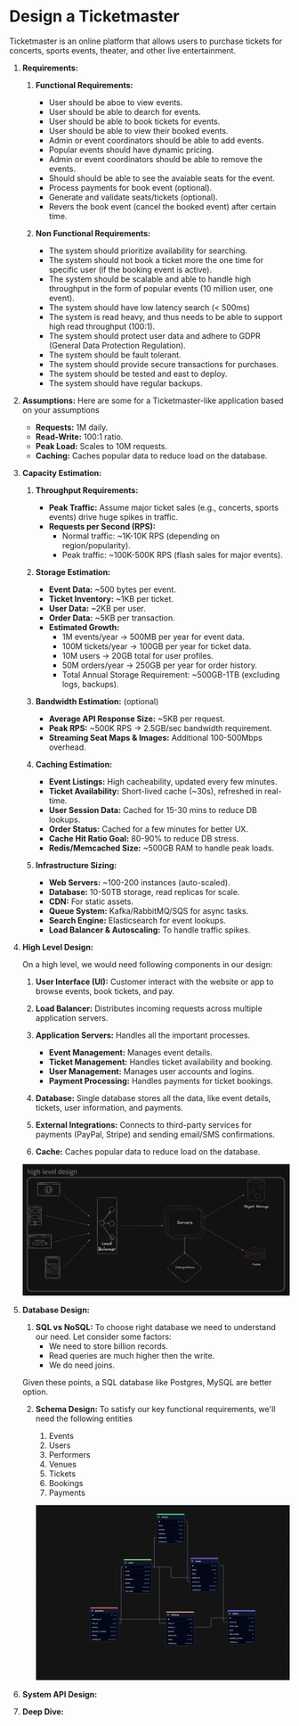 # Design a Ticketmaster

Ticketmaster is an online platform that allows users to purchase tickets for concerts, sports events, theater, and other live entertainment.

1.  **Requirements:**

    1. **Functional Requirements:**

       - User should be aboe to view events.
       - User should be able to dearch for events.
       - User should be able to book tickets for events.
       - User should be able to view their booked events.
       - Admin or event coordinators should be able to add events.
       - Popular events should have dynamic pricing.
       - Admin or event coordinators should be able to remove the events.
       - Should should be able to see the avaiable seats for the event.
       - Process payments for book event (optional).
       - Generate and validate seats/tickets (optional).
       - Revers the book event (cancel the booked event) after certain time.

    2. **Non Functional Requirements:**

       - The system should prioritize availability for searching.
       - The system should not book a ticket more the one time for specific user (if the booking event is active).
       - The system should be scalable and able to handle high throughput in the form of popular events (10 million user, one event).
       - The system should have low latency search (< 500ms)
       - The system is read heavy, and thus needs to be able to support high read throughput (100:1).
       - The system should protect user data and adhere to GDPR (General Data Protection Regulation).
       - The system should be fault tolerant.
       - The system should provide secure transactions for purchases.
       - The system should be tested and east to deploy.
       - The system should have regular backups.

2.  **Assumptions:** Here are some for a Ticketmaster-like application based on your assumptions

    - **Requests:** 1M daily.
    - **Read-Write:** 100:1 ratio.
    - **Peak Load:** Scales to 10M requests.
    - **Caching:** Caches popular data to reduce load on the database.

3.  **Capacity Estimation:**

    1.  **Throughput Requirements:**

        - **Peak Traffic:** Assume major ticket sales (e.g., concerts, sports events) drive huge spikes in traffic.
        - **Requests per Second (RPS):**
          - Normal traffic: ~1K-10K RPS (depending on region/popularity).
          - Peak traffic: ~100K-500K RPS (flash sales for major events).

    2.  **Storage Estimation:**

        - **Event Data:** ~500 bytes per event.
        - **Ticket Inventory:** ~1KB per ticket.
        - **User Data:** ~2KB per user.
        - **Order Data:** ~5KB per transaction.
        - **Estimated Growth:**
          - 1M events/year → 500MB per year for event data.
          - 100M tickets/year → 100GB per year for ticket data.
          - 10M users → 20GB total for user profiles.
          - 50M orders/year → 250GB per year for order history.
          - Total Annual Storage Requirement: ~500GB-1TB (excluding logs, backups).

    3.  **Bandwidth Estimation:** (optional)

        - **Average API Response Size:** ~5KB per request.
        - **Peak RPS:** ~500K RPS → 2.5GB/sec bandwidth requirement.
        - **Streaming Seat Maps & Images:** Additional 100-500Mbps overhead.

    4.  **Caching Estimation:**

        - **Event Listings:** High cacheability, updated every few minutes.
        - **Ticket Availability:** Short-lived cache (~30s), refreshed in real-time.
        - **User Session Data:** Cached for 15-30 mins to reduce DB lookups.
        - **Order Status:** Cached for a few minutes for better UX.
        - **Cache Hit Ratio Goal:** 80-90% to reduce DB stress.
        - **Redis/Memcached Size:** ~500GB RAM to handle peak loads.

    5.  **Infrastructure Sizing:**

        - **Web Servers:** ~100-200 instances (auto-scaled).
        - **Database:** 10-50TB storage, read replicas for scale.
        - **CDN:** For static assets.
        - **Queue System:** Kafka/RabbitMQ/SQS for async tasks.
        - **Search Engine:** Elasticsearch for event lookups.
        - **Load Balancer & Autoscaling:** To handle traffic spikes.

4.  **High Level Design:**

    On a high level, we would need following components in our design:

    1. **User Interface (UI):** Customer interact with the website or app to browse events, book tickets, and pay.

    2. **Load Balancer:** Distributes incoming requests across multiple application servers.

    3. **Application Servers:** Handles all the important processes.

       - **Event Management:** Manages event details.
       - **Ticket Management:** Handles ticket availability and booking.
       - **User Management:** Manages user accounts and logins.
       - **Payment Processing:** Handles payments for ticket bookings.

    4. **Database:** Single database stores all the data, like event details, tickets, user information, and payments.

    5. **External Integrations:** Connects to third-party services for payments (PayPal, Stripe) and sending email/SMS confirmations.

    6. **Cache:** Caches popular data to reduce load on the database.

    ![Design](ticketmaster.png)

5.  **Database Design:**

    1. **SQL vs NoSQL:**
       To choose right database we need to understand our need. Let consider some factors:
       - We need to store billion records.
       - Read queries are much higher then the write.
       - We do need joins.

    Given these points, a SQL database like Postgres, MySQL are better option.

    2.  **Schema Design:** To satisfy our key functional requirements, we'll need the following entities

        1. Events
        2. Users
        3. Performers
        4. Venues
        5. Tickets
        6. Bookings
        7. Payments

        ![Database Design](database_design.png)

6.  **System API Design:**

7.  **Deep Dive:**

